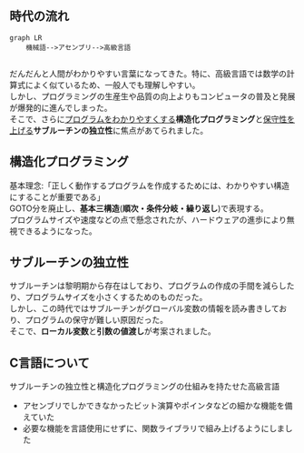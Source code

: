 ## 時代の流れ
```mermaid
graph LR
    機械語-->アセンブリ-->高級言語
    
```

だんだんと人間がわかりやすい言葉になってきた。特に、高級言語では数学の計算式によく似ているため、一般人でも理解しやすい。  
しかし、プログラミングの生産生や品質の向上よりもコンピュータの普及と発展が爆発的に進んでしまった。  
そこで、さらに<u>プログラムをわかりやすくする</u>**構造化プログラミング**と<u>保守性を上げる</u>**サブルーチンの独立性**に焦点があてられました。

## 構造化プログラミング
基本理念:「正しく動作するプログラムを作成するためには、わかりやすい構造にすることが重要である」  
GOTO分を廃止し、**基本三構造**(**順次・条件分岐・繰り返し**)で表現する。  
プログラムサイズや速度などの点で懸念されたが、ハードウェアの進歩により無視できるようになった。

## サブルーチンの独立性
サブルーチンは黎明期から存在はしており、プログラムの作成の手間を減らしたり、プログラムサイズを小さくするためのものだった。  
しかし、この時代ではサブルーチンがグローバル変数の情報を読み書きしており、プログラムの保守が難しい原因だった。  
そこで、**ローカル変数**と**引数の値渡し**が考案されました。

## C言語について
サブルーチンの独立性と構造化プログラミングの仕組みを持たせた高級言語
- アセンブリでしかできなかったビット演算やポインタなどの細かな機能を備えていた
- 必要な機能を言語使用にせずに、関数ライブラリで組み上げるようにしました
